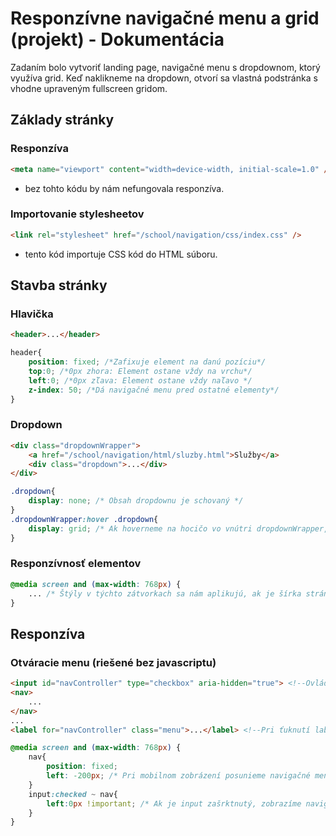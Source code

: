 # Responzívne navigačné menu a grid (projekt) - Dokumentácia

Zadaním bolo vytvoriť landing page, navigačné menu s dropdownom, ktorý využíva grid. Keď naklikneme na dropdown, otvorí sa vlastná podstránka s vhodne upraveným fullscreen gridom.
## Základy stránky

### Responzíva

```html
<meta name="viewport" content="width=device-width, initial-scale=1.0" />
```
- bez tohto kódu by nám nefungovala responzíva.

### Importovanie stylesheetov

```html
<link rel="stylesheet" href="/school/navigation/css/index.css" />
```
- tento kód importuje CSS kód do HTML súboru.

## Stavba stránky

### Hlavička
```html
<header>...</header>
```
```css
header{
    position: fixed; /*Zafixuje element na danú pozíciu*/
    top:0; /*0px zhora: Element ostane vždy na vrchu*/
    left:0; /*0px zľava: Element ostane vždy naľavo */
    z-index: 50; /*Dá navigačné menu pred ostatné elementy*/
}
```
### Dropdown
```html
<div class="dropdownWrapper">
    <a href="/school/navigation/html/sluzby.html">Služby</a>
    <div class="dropdown">...</div>
</div>
```
```css
.dropdown{
    display: none; /* Obsah dropdownu je schovaný */
}
.dropdownWrapper:hover .dropdown{
    display: grid; /* Ak hoverneme na hocičo vo vnútri dropdownWrapper, vrátane samotného dropdownu, dropdown sa zjaví */
}
```
### Responzívnosť elementov
```css
@media screen and (max-width: 768px) {
    ... /* Štýly v týchto zátvorkach sa nám aplikujú, ak je šírka stránky pod 768px */
}
```

## Responzíva
### Otváracie menu (riešené bez javascriptu)
```html
<input id="navController" type="checkbox" aria-hidden="true"> <!--Ovláda stav navigačného menu. Prázdny checkbox = 0 = schované; Zaškrtnuté = 1 = zobrazené -->
<nav>
    ...
</nav>
...
<label for="navController" class="menu">...</label> <!--Pri ťuknutí label elementu, sa input priradený labelu focusne (pri checkboxe sa zmení jeho stav - zaškrtne sa alebo vyprázdni sa)-->
```
```css
@media screen and (max-width: 768px) {
    nav{
        position: fixed;
        left: -200px; /* Pri mobilnom zobrázení posunieme navigačné menu preč z obrázovky */
    }
    input:checked ~ nav{
        left:0px !important; /* Ak je input zašrktnutý, zobrazíme navigačné menu */
    }
}
```
